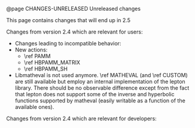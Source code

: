 @page CHANGES-UNRELEASED Unreleased changes

This page contains changes that will end up in 2.5

Changes from version 2.4 which are relevant for users:
- Changes leading to incompatible behavior:
- New actions:
  - \ref PAMM
  - \ref HBPAMM_MATRIX
  - \ref HBPAMM_SH
- Libmatheval is not used anymore. \ref MATHEVAL (and \ref CUSTOM) are still available
  but employ an internal implementation of the lepton library. There should be no observable difference
  except from the fact that lepton does not support some of the inverse and hyperbolic functions supported
  by matheval (easily writable as a function of the available ones).

Changes from version 2.4 which are relevant for developers:
